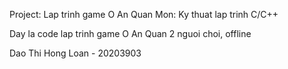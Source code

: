 Project: Lap trinh game O An Quan
Mon: Ky thuat lap trinh C/C++

Day la code lap trinh game O An Quan 2 nguoi choi, offline

Dao Thi Hong Loan - 20203903
